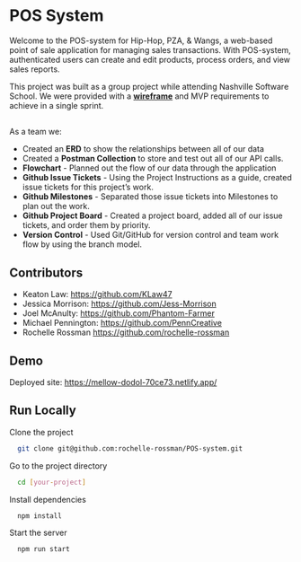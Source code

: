 # POS System

Welcome to the POS-system for Hip-Hop, PZA, & Wangs, a web-based point of sale application for managing sales transactions. With POS-system, authenticated users can create and edit products, process orders, and view sales reports.

This project was built as a group project while attending Nashville Software School.
We were provided with a  **[wireframe](https://www.figma.com/file/4y3EZddALuBR3ouSEM57Np/MVP?node-id=0%3A1)** and MVP requirements to achieve in a single sprint. 

##

As a team we:
* Created an **ERD** to show the relationships between all of our data
* Created a **Postman Collection** to store and test out all of our API calls.
* **Flowchart** - Planned out the flow of our data through the application
* **Github Issue Tickets** - Using the Project Instructions as a guide, created issue tickets for this project’s work.
* **Github Milestones** - Separated those issue tickets into Milestones to plan out the work.
* **Github Project Board** - Created a project board, added all of our issue tickets, and order them by priority.
* **Version Control** - Used Git/GitHub for version control and team work flow by using the branch model.

## Contributors
- Keaton Law: https://github.com/KLaw47
- Jessica Morrison: https://github.com/Jess-Morrison
- Joel McAnulty: https://github.com/Phantom-Farmer
- Michael Pennington: https://github.com/PennCreative
- Rochelle Rossman https://github.com/rochelle-rossman
## Demo

Deployed site: https://mellow-dodol-70ce73.netlify.app/


## Run Locally

Clone the project

```bash
  git clone git@github.com:rochelle-rossman/POS-system.git
```

Go to the project directory

```bash
  cd [your-project]
```

Install dependencies

```bash
  npm install
```

Start the server

```bash
  npm run start
```

